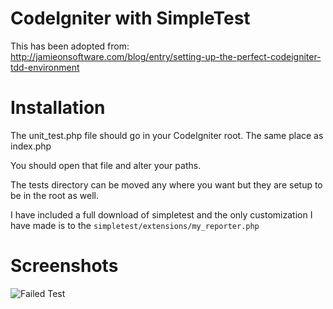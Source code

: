 # CodeIgniter with SimpleTest

This has been adopted from:
<http://jamieonsoftware.com/blog/entry/setting-up-the-perfect-codeigniter-tdd-environment>

# Installation

The unit_test.php file should go in your CodeIgniter root. The same place as index.php

You should open that file and alter your paths. 

The tests directory can be moved any where you want but they are setup to be in the root as well. 

I have included a full download of simpletest and the only customization I have made is to the `simpletest/extensions/my_reporter.php`

# Screenshots

![Failed Test](http://github.com/ericbarnes/codeigniter-simpletest/raw/master/screenshots/failed.png "Failed Test")
